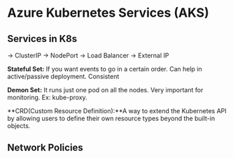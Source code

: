 # Azure Kubernetes Services (AKS)

## Services in K8s
-> ClusterIP
-> NodePort
-> Load Balancer
-> External IP

**Stateful Set:** If you want events to go in a certain order. Can help in active/passive deployment. Consistent

**Demon Set:** It runs just one pod on all the nodes. Very important for monitoring. Ex: kube-proxy.

**CRD(Custom Resource Definition):**A way to extend the Kubernetes API by allowing users to define their own resource types beyond the built-in objects. 

## Network Policies

